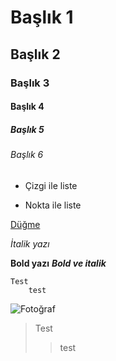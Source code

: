 # Başlık 1
## Başlık 2
### Başlık 3
#### Başlık 4
##### Başlık 5
###### Başlık 6

- Çizgi ile liste
* Nokta ile liste

[Düğme](https://github.com/denizsahin7744)

_İtalik yazı_

**Bold yazı**
_**Bold ve italik**_

    Test
        test

![Fotoğraf](https://octodex.github.com/images/bannekat.png)

> Test
>> test

